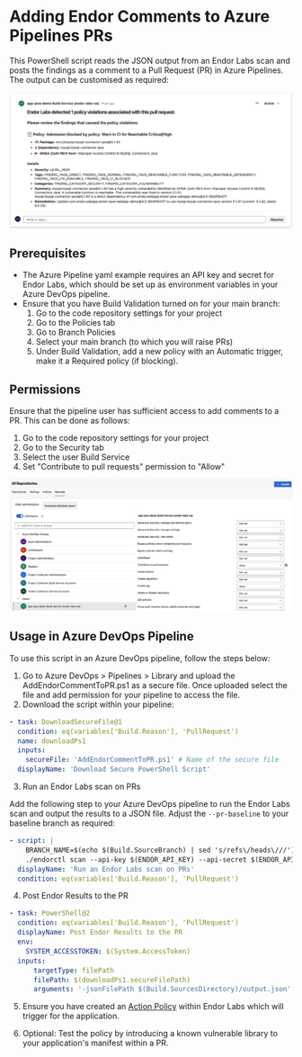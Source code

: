 # Adding Endor Comments to Azure Pipelines PRs

This PowerShell script reads the JSON output from an Endor Labs scan and posts the findings as a comment to a Pull Request (PR) in Azure Pipelines. The output can be customised as required:

![Sample PR Comment](assets/sample-comment.png)

## Prerequisites

* The Azure Pipeline yaml example requires an API key and secret for Endor Labs, which should be set up as environment variables in your Azure DevOps pipeline.
* Ensure that you have Build Validation turned on for your main branch:
  1. Go to the code repository settings for your project
  2. Go to the Policies tab
  3. Go to Branch Policies
  4. Select your main branch (to which you will raise PRs)
  5. Under Build Validation, add a new policy with an Automatic trigger, make it a Required policy (if blocking).

## Permissions

Ensure that the pipeline user has sufficient access to add comments to a PR. This can be done as follows:
1. Go to the code repository settings for your project
2. Go to the Security tab
3. Select the user Build Service
4. Set "Contribute to pull requests" permission to "Allow"

![Sample Permissions](assets/sample-permissions.png)

## Usage in Azure DevOps Pipeline

To use this script in an Azure DevOps pipeline, follow the steps below:

1. Go to Azure DevOps > Pipelines > Library and upload the AddEndorCommentToPR.ps1 as a secure file. Once uploaded select the file and add permission for your pipeline to access the file.
2. Download the script within your pipeline:

```yaml
- task: DownloadSecureFile@1
  condition: eq(variables['Build.Reason'], 'PullRequest')
  name: downloadPs1
  inputs:
    secureFile: 'AddEndorCommentToPR.ps1' # Name of the secure file
  displayName: 'Download Secure PowerShell Script'
```

3. Run an Endor Labs scan on PRs

Add the following step to your Azure DevOps pipeline to run the Endor Labs scan and output the results to a JSON file. Adjust the `--pr-baseline` to your baseline branch as required:

```yaml
- script: |
    BRANCH_NAME=$(echo $(Build.SourceBranch) | sed 's/refs\/heads\///')
    ./endorctl scan --api-key $(ENDOR_API_KEY) --api-secret $(ENDOR_API_SECRET) -n $(ENDOR_NAMESPACE) --output-type=json --pr --pr-baseline=main > output.json
  displayName: 'Run an Endor Labs scan on PRs'
  condition: eq(variables['Build.Reason'], 'PullRequest')
```

4. Post Endor Results to the PR

```yaml
- task: PowerShell@2
  condition: eq(variables['Build.Reason'], 'PullRequest')
  displayName: Post Endor Results to the PR
  env:
    SYSTEM_ACCESSTOKEN: $(System.AccessToken)  
  inputs:
      targetType: filePath
      filePath: $(downloadPs1.secureFilePath)
      arguments: '-jsonFilePath $(Build.SourcesDirectory)/output.json'
```

5. Ensure you have created an [Action Policy](https://docs.endorlabs.com/managing-policies/action-policies/) within Endor Labs which will trigger for the application.

6. Optional: Test the policy by introducing a known vulnerable library to your application's manifest within a PR.
